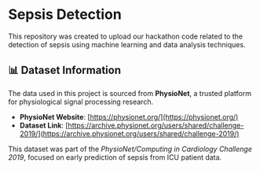 # Sepsis Detection

This repository was created to upload our hackathon code related to the detection of sepsis using machine learning and data analysis techniques.

## 📊 Dataset Information

The data used in this project is sourced from **PhysioNet**, a trusted platform for physiological signal processing research.

- **PhysioNet Website**: [https://physionet.org/](https://physionet.org/)
- **Dataset Link**: [https://archive.physionet.org/users/shared/challenge-2019/](https://archive.physionet.org/users/shared/challenge-2019/)

This dataset was part of the *PhysioNet/Computing in Cardiology Challenge 2019*, focused on early prediction of sepsis from ICU patient data.
